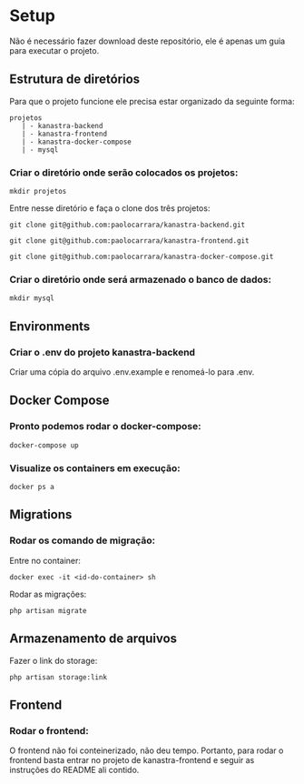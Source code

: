 # Setup
Não é necessário fazer download deste repositório, ele é apenas um guia para executar o projeto.

## Estrutura de diretórios
Para que o projeto funcione ele precisa estar organizado da seguinte forma:

    projetos
       | - kanastra-backend
       | - kanastra-frontend
       | - kanastra-docker-compose
       | - mysql

### Criar o diretório onde serão colocados os projetos:

```
mkdir projetos
```

Entre nesse diretório e faça o clone dos três projetos:

```
git clone git@github.com:paolocarrara/kanastra-backend.git
```

```
git clone git@github.com:paolocarrara/kanastra-frontend.git
```

```
git clone git@github.com:paolocarrara/kanastra-docker-compose.git
```

### Criar o diretório onde será armazenado o banco de dados:

```
mkdir mysql
```

## Environments

### Criar o .env do projeto kanastra-backend

Criar uma cópia do arquivo .env.example e renomeá-lo para .env.


## Docker Compose

### Pronto podemos rodar o docker-compose:

```
docker-compose up
```

### Visualize os containers em execução:

```
docker ps a
```

## Migrations

### Rodar os comando de migração:

Entre no container:
```
docker exec -it <id-do-container> sh
```

Rodar as migrações:
```
php artisan migrate
```

## Armazenamento de arquivos

Fazer o link do storage:
```
php artisan storage:link
```

## Frontend

### Rodar o frontend:
O frontend não foi conteinerizado, não deu tempo. Portanto, para rodar o frontend basta entrar no projeto de kanastra-frontend e seguir as instruções do README ali contido.

